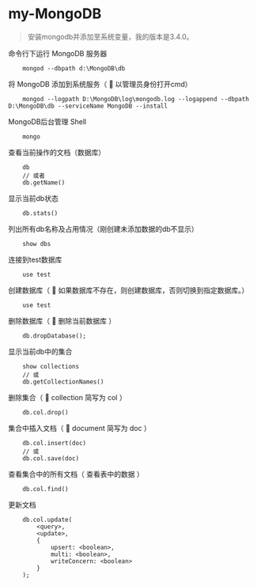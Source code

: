 # my-MongoDB

>安装mongodb并添加至系统变量，我的版本是3.4.0。

命令行下运行 MongoDB 服务器
```
    mongod --dbpath d:\MongoDB\db
```

将 MongoDB 添加到系统服务（ :hibiscus: 以管理员身份打开cmd）
```
    mongod --logpath D:\MongoDB\log\mongodb.log --logappend --dbpath D:\MongoDB\db --serviceName MongoDB --install
```

MongoDB后台管理 Shell
```
    mongo
```

查看当前操作的文档（数据库）
```
    db
    // 或者
    db.getName()
```

显示当前db状态
```
    db.stats()
```

列出所有db名称及占用情况（刚创建未添加数据的db不显示）
```
    show dbs
```

连接到test数据库
```
    use test
```

创建数据库（ :hibiscus: 如果数据库不存在，则创建数据库，否则切换到指定数据库。）
```
    use test
```

删除数据库（ :hibiscus: 删除当前数据库 ）
```
    db.dropDatabase();
```

显示当前db中的集合
```
    show collections
    // 或
    db.getCollectionNames()
```

删除集合（ :hibiscus: collection 简写为 col ）
```
    db.col.drop()
```

集合中插入文档（ :hibiscus: document 简写为 doc ）
```
    db.col.insert(doc)
    // 或
    db.col.save(doc)
```

查看集合中的所有文档（ 查看表中的数据 ）
```
    db.col.find()
```

更新文档
```
    db.col.update(
        <query>,
        <update>,
        {
            upsert: <boolean>,
            multi: <boolean>,
            writeConcern: <boolean>
        }
    );
```